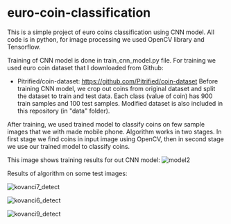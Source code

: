 # euro-coin-classification
This is a simple project of euro coins classification using CNN model. All code is in python, for image processing we used OpenCV library and Tensorflow.

Training of CNN model is done in train_cnn_model.py file. For training we used euro coin dataset that I downloaded from Github: 
  - Pitrified/coin-dataset: https://github.com/Pitrified/coin-dataset
Before training CNN model, we crop out coins from original dataset and split the dataset to train and test data. Each class (value of coin) has 900 train samples and 100 test samples.  Modified dataset is also included in this repository (in "data" folder).

After training, we used trained model to classify coins on few sample images that we with made mobile phone. Algorithm works in two stages. In first stage we find coins in input image using OpenCV, then in second stage we use our trained model to classify coins. 

This image shows training results for out CNN model:
![model2](https://user-images.githubusercontent.com/54812954/111203316-28883a00-85c5-11eb-9d84-6a489631a744.png)

Results of algorithm on some test images:

![kovanci7_detect](https://user-images.githubusercontent.com/54812954/111203792-b8c67f00-85c5-11eb-8467-da64a95c00f2.jpg)

![kovanci6_detect](https://user-images.githubusercontent.com/54812954/111204094-11961780-85c6-11eb-8d90-c671eaec5ab8.jpg)

![kovanci9_detect](https://user-images.githubusercontent.com/54812954/111204104-14910800-85c6-11eb-8f01-45426745c382.jpg)


